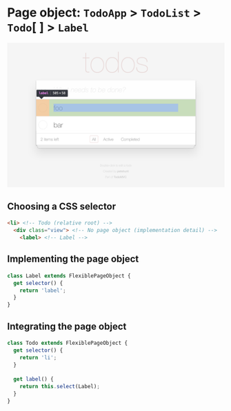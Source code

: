 # Page object: `TodoApp` > `TodoList` > `Todo`[ ] > `Label`

![label](../images/label.png)

## Choosing a CSS selector

```html
<li> <!-- Todo (relative root) -->
  <div class="view"> <!-- No page object (implementation detail) -->
    <label> <!-- Label -->
```

## Implementing the page object

```js
class Label extends FlexiblePageObject {
  get selector() {
    return 'label';
  }
}
```

## Integrating the page object

```js
class Todo extends FlexiblePageObject {
  get selector() {
    return 'li';
  }

  get label() {
    return this.select(Label);
  }
}
```
